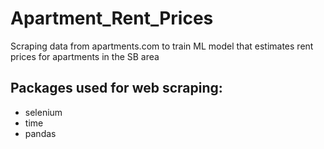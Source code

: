 # Apartment_Rent_Prices
Scraping data from apartments.com to train ML model that estimates rent prices for apartments in the SB area

## Packages used for web scraping:
<ul>
  <li>selenium
  <li>time
  <li>pandas

